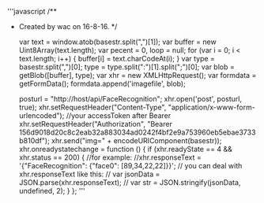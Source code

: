 '''javascript
/**
 * Created by wac on 16-8-16.
 */

    var text = window.atob(basestr.split(",")[1]);
    var buffer = new Uint8Array(text.length);
    var pecent = 0, loop = null;
    for (var i = 0; i < text.length; i++) {
        buffer[i] = text.charCodeAt(i);
    }
    var type = basestr.split(",")[0];
    type = type.split(":")[1].split(";")[0];
    var blob = getBlob([buffer], type);
    var xhr = new XMLHttpRequest();
    var formdata = getFormData();
    formdata.append('imagefile', blob);

    posturl = "http://host/api/FaceRecognition";
    xhr.open('post', posturl, true);
    xhr.setRequestHeader("Content-Type", "application/x-www-form-urlencoded");
    //your accessToken after Bearer
    xhr.setRequestHeader("Authorization", "Bearer 156d9018d20c8c2eab32a883034ad0242f4bf2e9a753960eb5ebae3733b810df");
    xhr.send("img=" + encodeURIComponent(basestr));
    xhr.onreadystatechange = function () {
        if (xhr.readyState == 4 && xhr.status == 200) {
            //for example:
            //xhr.responseText = '{"FaceRecognition": {"face0": [89,34,22,22]}}';
            // you can deal with xhr.responseText like this:
            // var jsonData = JSON.parse(xhr.responseText);
            // var str = JSON.stringify(jsonData, undefined, 2);
        }
    };
'''